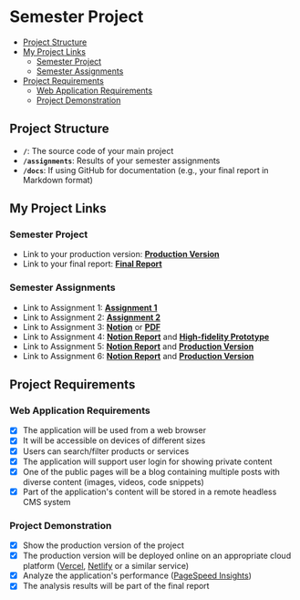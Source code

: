 # Semester Project <!-- omit in toc -->

- [Project Structure](#project-structure)
- [My Project Links](#my-project-links)
  - [Semester Project](#semester-project)
  - [Semester Assignments](#semester-assignments)
- [Project Requirements](#project-requirements)
  - [Web Application Requirements](#web-application-requirements)
  - [Project Demonstration](#project-demonstration)

## Project Structure

- **`/`**: The source code of your main project
- **`/assignments`**: Results of your semester assignments
- **`/docs`**: If using GitHub for documentation (e.g., your final report in Markdown format)

## My Project Links

### Semester Project

- Link to your production version: [**Production Version**](https://hcl-2024-2025.vercel.app) <!-- Replace with actual URL -->
- Link to your final report: [**Final Report**](https://github.com/mjuric05/HCL-2024-2025/blob/main/assignments/Final%20Report/Final%20Report.pdf) <!-- Replace with actual URL -->
<!-- Add more as necessary -->

### Semester Assignments

- Link to Assignment 1: [**Assignment 1**](https://github.com/mjuric05/HCL-2024-2025/tree/main/assignments/Figma%20essentials) <!-- Replace with actual URL -->
- Link to Assignment 2: [**Assignment 2**](https://github.com/mjuric05/HCL-2024-2025/tree/main/assignments/User%20personas%20and%20information%20architecture) <!-- Replace with actual URL -->
- Link to Assignment 3: [**Notion**](https://wary-bay-791.notion.site/Next-js-Deploying-Application-13c708c272668021a256e1cfb383ff52?pvs=4) or [**PDF**](https://github.com/mjuric05/HCL-2024-2025/tree/main/assignments/Next.js%20-%20Deploying%20Application) 
- Link to Assignment 4: [**Notion Report**](https://wary-bay-791.notion.site/Low-High-fidelity-prototype-154708c27266807d94bbc9300a6d8e78?pvs=73) and [**High-fidelity Prototype**](https://github.com/mjuric05/HCL-2024-2025/blob/main/assignments/Low-High%20Fidelity%20Prototype/High-fidelity%20Prototype.pdf)
- Link to Assignment 5: [**Notion Report**](https://wary-bay-791.notion.site/Next-js-Dynamic-routes-data-fetching-15f708c2726680f9a808d43e69dcfbcc) and [**Production Version**](https://hcl-2024-2025.vercel.app/)
- Link to Assignment 6: [**Notion Report**](https://wary-bay-791.notion.site/Full-Responsive-Page-Coding-17b708c2726680b986eaecd1fcf08691?pvs=4) and [**Production Version**](https://hcl-2024-2025.vercel.app/)
## Project Requirements

### Web Application Requirements

- [X] The application will be used from a web browser
- [X] It will be accessible on devices of different sizes
- [X] Users can search/filter products or services
- [X] The application will support user login for showing private content
- [X] One of the public pages will be a blog containing multiple posts with diverse content (images, videos, code snippets)
- [X] Part of the application's content will be stored in a remote headless CMS system

### Project Demonstration

- [X] Show the production version of the project
- [X] The production version will be deployed online on an appropriate cloud platform ([Vercel](https://vercel.com), [Netlify](https://www.netlify.com/) or a similar service)
- [X] Analyze the application's performance ([PageSpeed Insights](https://pagespeed.web.dev/))
- [X] The analysis results will be part of the final report
